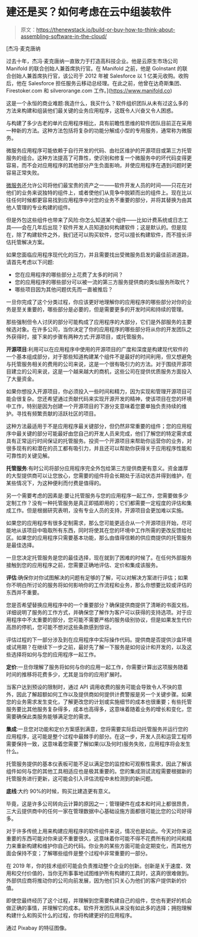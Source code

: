 # 建还是买？如何考虑在云中组装软件

> 原文：<https://thenewstack.io/build-or-buy-how-to-think-about-assembling-software-in-the-cloud/>

[](https://www.manifold.co)

 [杰冯·麦克唐纳

过去十年，杰冯·麦克唐纳一直致力于打造高科技企业。他是云原生市场公司 Manifold 的联合创始人兼首席执行官。在 Manifold 之前，他是 GoInstant 的联合创始人兼首席执行官，该公司于 2012 年被 Salesforce 以 1 亿美元收购。收购后，他在 Salesforce 担任服务云移动总经理。在此之前，他曾在达奇斯集团、Firestoker.com 和 silverorange.com 工作。](https://www.manifold.co) [](https://www.manifold.co)

这是一个永恒的商业难题:我造什么，我买什么？软件组织团队从未有过这么多的方法来构建和组装他们最关键的业务应用程序，这既令人兴奋又令人困惑。

与构建了多少古老的单片应用程序相比，具有前瞻性思维的软件团队目前正在采用一种新的方法。这种方法包括将复杂的功能分解成小型的专用服务，通常称为微服务。

微服务应用程序可能依赖于自行开发的代码、由社区维护的开源项目或第三方托管服务的组合。这种方法提高了可靠性，使识别和修复一个微服务中的坏代码变得更容易，而不会对应用程序的其他部分产生负面影响，并使应用程序在遇到问题时更容易正常失败。

[微服务](https://thenewstack.io/category/microservices/)还允许公司将他们最宝贵的资产之一——软件开发人员的时间——只花在对他们的业务来说独特的组件上，或者使他们从竞争中脱颖而出的组件上。现在比以往任何时候都更容易找到应用程序中对您的业务不重要的部分，并将其替换为由其他人管理的专业构建的组件。

但是外包这些组件也带来了风险:你怎么知道某个组件——比如计费系统或日志工具——会在几年后出现？软件开发人员知道如何构建软件；这是默认的。但是现在，除了构建软件之外，我们还可以购买软件，您可以擅长构建软件，而不擅长评估托管解决方案。

如果您面临应用程序现代化的压力，并且需要找出受微服务启发的最佳前进道路，请首先考虑以下问题:

*   您在应用程序的哪些部分上花费了太多的时间？
*   您的应用程序的哪些部分可以被一流的第三方服务提供商的类似服务所取代？
*   哪些项目因为其他问题优先而一直被推后？

一旦你完成了这个分类过程，你应该更好地理解你的应用程序的哪些部分对你的业务是至关重要的，哪些部分是必要的，但是需要更多的开发时间和持续的管理。

那些强制但令人讨厌的部分可能构成了应用程序的大部分，它们是外部服务的主要候选对象。在许多公司，当你决定了你的应用程序的哪些部分将从你的开发团队之外获得时，接下来的步骤有两种方式:开源项目，或托管服务。

**开源项目**:利用可以在应用程序中使用的开源项目的广度和深度是构建现代软件的一个基本组成部分，对于那些知道构建某个组件不是最好的时间利用，但又想避免与托管服务相关的费用的公司来说，这是一个很有吸引力的方法。对于围绕开源项目建立的公司来说，这是一个越来越大的商机，这些公司在提供优质服务方面投入了大量资金。

如果你想投入开源项目，你必须投入一些时间和精力，因为实现和管理开源项目可能会很复杂。您还希望通过贡献代码来实现开源开发的精神，使该项目在您的环境中工作，特别是因为创建一个开源项目的下游分支意味着您要单独负责持续的维护。寻找有频繁贡献的活跃社区的项目。

这种方法最适用于不是应用程序最关键部分，但仍然非常重要的组件；您的应用程序中最关键的部分可能最好由您自己的开发人员来完成，他们了解您的特定需求或具有正常运行时间保证的托管服务。投资一个开源项目来帮助你运营你的业务，对很多现有的和潜在的员工都有吸引力，并且还可以帮助你获得关于应用程序性能和可靠性的关键见解。

**托管服务**:有时公司将部分应用程序完全外包给第三方提供商更有意义。资金雄厚的大型提供商可以让您放心，您需要的组件将会长期处于活动状态并得到维护，在某些情况下，为这种便利而付费是值得的。

另一个需要考虑的因素是:要让托管服务与您的应用程序一起工作，您需要做多少定制工作？没有一种托管服务是真正即插即用的；它们都需要一定程度的评估和集成工作。但是根据研究表明，没有专业人员的支持，开源项目会更加难以实施。

如果您的应用程序有很多定制需求，那么您可能更适合从一个开源项目开始，尽可能地从该项目中吸取所有东西，同时将使其在您的环境中工作所需的更改反馈给社区。如果您的应用程序只需要基本功能，那么由值得信赖的供应商提供的托管服务是最佳选择。

一旦您决定托管服务是您的最佳选择，现在就到了困难的时候了。在任何外部服务接触到您的应用程序之前，您需要正确地评估、定价和集成该服务。

**评估**:确保你对你试图解决的问题有足够的了解，可以对解决方案进行评估；如果你不明白所讨论的服务将如何影响你的工作流程和业务，那么你想要比较或评估的东西并不重要。

您是否希望替换应用程序中的一个重要部分？确保提供商提供了清晰的书面文档，详细说明了服务的工作方式，并确保您了解作为客户可以获得的支持选项。对于应用程序中不太重要的部分，您可能不需要严格的服务级别协议，但是如果发生代价高昂的停机，您可能不想对这些条款感到惊讶。

评估过程的下一部分涉及到在应用程序中实际操作代码。提供商是否提供沙盒环境或试用期？在继续下一步之前，最好先了解一下服务是如何设计和开发的，以及这些选择将如何与您的应用程序一起工作。

**定价**:一旦你理解了服务将如何与你的应用一起工作，你需要计算出这项服务随着时间的推移将花费多少，尤其是当你的应用扩展时。

当客户达到预设的限制时，通过 API 调用收费的服务可能会导致令人不快的意外，因此了解超额如何工作以及提供商如何提供计费警报是另一个关键步骤。如果您的业务需求发生变化，了解更改您的计划或实施细节的成本也很重要；有些托管服务要比其他服务复杂得多，成本也高得多，这意味着随着业务的增长和变化，您需要确保此类服务能够满足您的需求。

**集成**:一旦您对功能和定价方案感到满意，您将需要实际启动托管服务并运行您的应用程序，这可能是整个过程中最棘手的部分。在这一步，开发人员和运营工程师需要保持一致，这意味着您需要了解如果(以及何时)服务失败，应用程序将会发生什么。

托管服务提供的基本仪表板可能不足以满足您的监控和可观察性需求，因此了解该组件如何与您的其他工具相适应也是极其重要的。您的集成测试流程需要根据新的托管服务进行更新，这可能会引入评估流程中未检测到的新问题。

**底线**:大约 90%的时候，购买比建造更有意义。

毕竟，这是许多公司转向云计算的原因之一；管理硬件在成本和时间上都很昂贵，三大云提供商中的任何一家在管理数据中心基础设施方面都很可能比您的公司好得多。

对于许多传统上用来构建应用程序的软件组件来说，情况也是如此。今天对你来说重要的东西可能对你来说不重要很久，这意味着你可能不得不花费所有的时间和精力来重新构建和维护你自己的代码。你业务的某些方面可能会定期变化，而其他方面会保持不变；了解哪些组件是整个过程中非常重要的一部分。

在 2019 年，你的技术组织可能会负责推动整个企业的创新。创新是关于速度、效用和交付价值的，当你无所事事地试图维护所有构建的工具时，这真的很难做到。外部供应商将推动你的公司向前发展，因为他们只关心为他们的客户提供新的价值。

即使您最终经历了这个过程，并理解到您需要构建自己的组件，您也有更好的机会做正确的事情，并理解它的成本。软件开发团队从来没有如此多的选择；拥抱理解构建什么和购买什么的过程，你将构建更好的应用程序。

通过 Pixabay 的特征图像。

<svg xmlns:xlink="http://www.w3.org/1999/xlink" viewBox="0 0 68 31" version="1.1"><title>Group</title> <desc>Created with Sketch.</desc></svg>